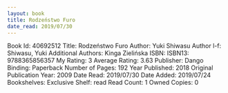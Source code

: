 ```yaml
---
layout: book
title: Rodzeństwo Furo
date_read: 2019/07/30
---
```


Book Id: 40692512
Title: Rodzeństwo Furo
Author: Yuki Shiwasu
Author l-f: Shiwasu, Yuki
Additional Authors: Kinga Zielińska
ISBN: 
ISBN13: 9788365856357
My Rating: 3
Average Rating: 3.63
Publisher: Dango
Binding: Paperback
Number of Pages: 192
Year Published: 2018
Original Publication Year: 2009
Date Read: 2019/07/30
Date Added: 2019/07/24
Bookshelves: 
Exclusive Shelf: read
Read Count: 1
Owned Copies: 0

